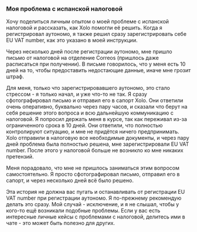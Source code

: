 ### Моя проблема с испанской налоговой

Хочу поделиться личным опытом о моей проблеме с испанской налоговой и рассказать, как Xolo помогли её решить. Когда я
регистрировал аутономо, я также решил сразу зарегистрировать себе EU VAT number, как это указано в моей инструкции.

Через несколько дней после регистрации аутономо, мне пришло письмо от налоговой на отделение Correos (пришлось даже
расписаться при получении). В письме говорилось, что у меня есть 10 дней на то, чтобы предоставить недостающие данные,
иначе мне грозит штраф.

Для меня, только что зарегистрировавшего аутономо, это стало стрессом - я только начал, и уже что-то не так.
Я сразу сфотографировал письмо и отправил его в сапорт Xolo. Они ответили очень оперативно, буквально через
пару часов, и сказали что берут на себя решение этого вопроса и всю дальнейшую коммуникацию с налоговой. Я попросил
держать меня в курсе, так как переживал из-за ограниченного срока в 10 дней. Они ответили, что полностью контролируют
ситуацию, и мне не придётся ничего предпринимать. Xolo отправили в налоговую все необходимые документы, и через пару
дней проблема была полностью решена, мне зарегистрировали EU VAT number. После этого у налоговой больше не возникло
ко мне никаких претензий.

Меня порадовало, что мне не пришлось заниматься этим вопросом самостоятельно. Я просто сфотографировал письмо,
отправил его в сапорт, и через несколько дней всё было решено.

Эта история не должна вас пугать и останавливать от регистрации EU VAT number при регистрации аутономо. Я по-прежнему
рекомендую делать это сразу. Мой случай - исключение, и я не слышал, чтобы у кого-то ещё возникали подобные проблемы.
Если у вас есть интересные личные кейсы с проблемами с налоговой, делитесь ими в чате - это может быть полезно для
других.
